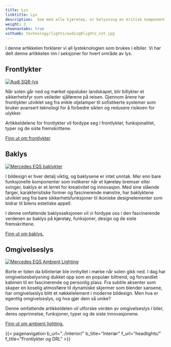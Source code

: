 ```yaml
---
title: Lys
linktitle: Lys
description:  Som med alle kjøretøy, er belysning en kritisk komponent i elbiler, og mange produsenter har utstyrt sine elbiler med avansert lysteknologi.
weight: 2
shownavtabs: true
xsthumb: technology/lights/audisq8lights_xst.jpg
---
```

<!-- markdownlint-disable MD033 -->

I denne artikkelen forklarer vi all lysteknologien som brukes i elbiler. Vi har delt denne artikkelen inn i seksjoner for hvert område av lys.


## Frontlykter

<figur>
     <a href="headlights/">
     <img src="https://media.evkx.net/multimedia/technology/lights/audisq8lights_st.jpg" alt="Audi SQ8-lys" title="Audi SQ8-lys" class="img-fluid">
     </a>
</figur>

Når solen går ned og mørket oppsluker landskapet, blir billykter et sikkerhetsfyr som veileder sjåførene på reisen. Gjennom årene har frontlykter utviklet seg fra enkle oljelamper til sofistikerte systemer som bruker avansert teknologi for å forbedre sikten og redusere risikoen for ulykker.

Artikkeldelene for frontlykter vil fordype seg i frontlykter, funksjonalitet, typer og de siste fremskrittene.

[Finn ut om frontlykter](headlights)

## Baklys

<figur>
     <a href="rearlights/">
     <img src="https://media.evkx.net/multimedia/technology/lights/rearlights/eqsrearlights_st.jpg" alt="Mercedes EQS baklykter" title="Mercedes EQS baklykter" class="img-fluid" >
     </a>
</figur>

I bildesign er hver detalj viktig, og baklysene er intet unntak. Mer enn bare funksjonelle komponenter som indikerer når et kjøretøy bremser eller svinger, baklys er et lerret for kreativitet og innovasjon. Med sine slående farger, karakteristiske former og fascinerende mønstre, har baklyktene utviklet seg fra bare sikkerhetsfunksjoner til ikoniske designelementer som bidrar til bilens estetiske appell.

I denne omfattende baklysseksjonen vil vi fordype oss i den fascinerende verdenen av baklys på kjøretøy, funksjoner, design og de siste fremskrittene.

[Finn ut om baklys.](baklys)

## Omgivelseslys

<figur>
     <a href="ambientlighting/">
     <img src="https://media.evkx.net/multimedia/technology/lights/ambientlighting/mercedeseqsambientlighting_1_st.jpg" alt="Mercedes EQS Ambient Lighting" title="Mercedes EQS Ambient Lighting" class="img-fluid" >
     </a>
</figur>

Borte er tiden da bilinteriør ble innhyllet i mørke når solen gikk ned. I dag har omgivelsesbelysning dukket opp som en populær biltrend, og forvandlet kabinen til en fascinerende og personlig plass. Fra subtile aksenter som skaper en koselig atmosfære til dynamiske skjermer som blender sansene, har omgivelseslys blitt et nøkkelelement i moderne bildesign. Men hva er egentlig omgivelseslys, og hva gjør dem så unike?

  Denne omfattende artikkeldelen vil utforske verden av omgivelseslys i biler, deres opprinnelse, funksjoner, typer og de siste innovasjonene.

[Finn ut om ambient lighting.](ambientlighting/)


{{< pagenavigation b_url="../interior/" b_title="Interiør" f_url="headlights/" f_title="Frontlykter og DRL" >}}
